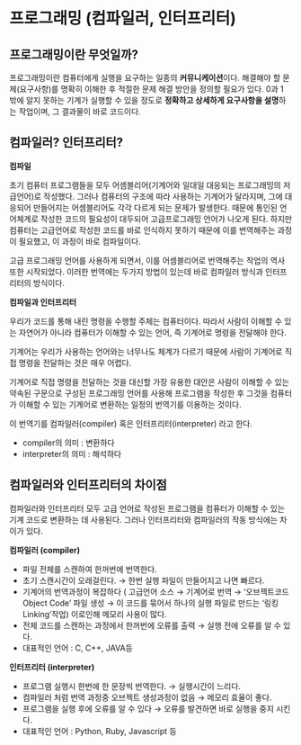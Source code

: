 # 프로그래밍 (컴파일러, 인터프리터)

## 프로그래밍이란 무엇일까?

프로그래밍이란 컴퓨터에게 실행을 요구하는 일종의 **커뮤니케이션**이다. 해결해야 할 문제(요구사항)를 명확히 이해한 후 적절한 문제 해결 방안을 정의할 필요가 있다. 0과 1 밖에 알지 못하는 기계가 실행할 수 있을 정도로 **정확하고 상세하게 요구사항을 설명**하는 작업이며, 그 결과물이 바로 코드이다.

## 컴파일러? 인터프리터?

**컴파일**

초기 컴퓨터 프로그램들을 모두 어셈블리어(기계어와 일대일 대응되는 프로그래밍의 저급언어)로 작성했다. 그러나 컴퓨터의 구조에 따라 사용하는 기계어가 달라지며, 그에 대응되어 만들어지는 어셈블리어도 각각 다르게 되는 문제가 발생한다. 때문에 통인된 언어체계로 작성한 코드의 필요성이 대두되어 고급프로그래밍 언어가 나오게 된다. 하지만 컴퓨터는 고급언어로 작성한 코드를 바로 인식하지 못하기 때문에 이를 번역해주는 과정이 필요했고, 이 과정이 바로 컴파일이다.

고급 프로그래밍 언어를 사용하게 되면서, 이를 어셈블리어로 번역해주는 작업의 역사 또한 시작되었다. 이러한 번역에는 두가지 방법이 있는데 바로 컴파일러 방식과 인터프리터의 방식이다.

**컴파일과 인터프리터**

우리가 코드를 통해 내린 명령을 수행할 주체는 컴퓨터이다. 따라서 사람이 이해할 수 있는 자연어가 아니라 컴퓨터가 이해할 수 있는 언어, 즉 기계어로 명령을 전달해야 한다.

기계어는 우리가 사용하는 언어와는 너무나도 체계가 다르기 때문에 사람이 기계어로 직접 명령을 전달하는 것은 매우 어렵다.

기계어로 직접 명령을 전달하는 것을 대신할 가장 유용한 대안은 사람이 이해할 수 있는 약속된 구문으로 구성된 프로그래밍 언어를 사용해 프로그램을 작성한 후 그것을 컴퓨터가 이해할 수 있는 기계어로 변환하는 일정의 번역기를 이용하는 것이다.

이 번역기를 컴파일러(compiler) 혹은 인터프리터(interpreter) 라고 한다.

- compiler의 의미 : 변환하다
- interpreter의 의미 : 해석하다

## 컴파일러와 인터프리터의 차이점

컴파일러와 인터프리터 모두 고급 언어로 작성된 프로그램을 컴퓨터가 이해할 수 있는 기계 코드로 변환하는 데 사용된다. 그러나 인터프리터와 컴파일러의 작동 방식에는 차이가 있다.

**컴파일러 (compiler)**

- 파일 전체를 스캔하여 한꺼번에 번역한다.
- 초기 스캔시간이 오래걸린다. → 한번 실행 파일이 만들어지고 나면 빠르다.
- 기계어의 번역과정이 복잡하다 ( 고급언어 소스 → 기계어로 번역 → ‘오브젝트코드 Object Code’ 파일 생성 → 이 코드를 묶어서 하나의 실행 파일로 만드는 ‘링킹 Linking’작업) 이로인해 메모리 사용이 많다.
- 전체 코드를 스캔하는 과정에서 한꺼번에 오류를 출력 → 실행 전에 오류를 알 수 있다.
- 대표적인 언어 : C, C++, JAVA등

**인터프리터 (interpreter)**

- 프로그램 실행시 한번에 한 문장씩 번역한다. → 실행시간이 느리다.
- 컴파일러 처럼 번역 과정중 오브젝트 생성과정이 없음 → 메모리 효율이 좋다.
- 프로그램을 실행 후에 오류를 알 수 있다 → 오류를 발견하면 바로 실행을 중지 시킨다.
- 대표적인 언어 : Python, Ruby, Javascript 등
